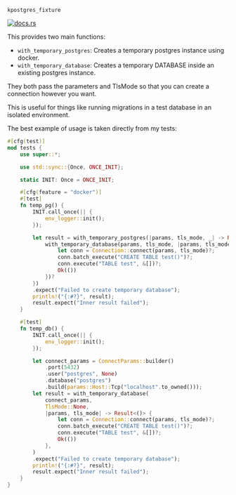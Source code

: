 `kpostgres_fixture`

[![docs.rs](https://docs.rs/kpostgres_fixture/badge.svg)](https://docs.rs/kpostgres_fixture)

This provides two main functions:
- `with_temporary_postgres`: Creates a temporary postgres instance using docker.
- `with_temporary_database`: Creates a temporary DATABASE inside an existing postgres instance.

They both pass the parameters and TlsMode so that you can create a connection however you want.

This is useful for things like running migrations in a test database in an isolated environment.

The best example of usage is taken directly from my tests:

```rust
#[cfg(test)]
mod tests {
    use super::*;

    use std::sync::{Once, ONCE_INIT};

    static INIT: Once = ONCE_INIT;

    #[cfg(feature = "docker")]
    #[test]
    fn temp_pg() {
        INIT.call_once(|| {
            env_logger::init();
        });

        let result = with_temporary_postgres(|params, tls_mode, _| -> Result<()> {
            with_temporary_database(params, tls_mode, |params, tls_mode| -> Result<()> {
                let conn = Connection::connect(params, tls_mode)?;
                conn.batch_execute("CREATE TABLE test()")?;
                conn.execute("TABLE test", &[])?;
                Ok(())
            })?
        })
        .expect("Failed to create temporary database");
        println!("{:#?}", result);
        result.expect("Inner result failed");
    }

    #[test]
    fn temp_db() {
        INIT.call_once(|| {
            env_logger::init();
        });

        let connect_params = ConnectParams::builder()
            .port(5432)
            .user("postgres", None)
            .database("postgres")
            .build(params::Host::Tcp("localhost".to_owned()));
        let result = with_temporary_database(
            connect_params,
            TlsMode::None,
            |params, tls_mode| -> Result<()> {
                let conn = Connection::connect(params, tls_mode)?;
                conn.batch_execute("CREATE TABLE test()")?;
                conn.execute("TABLE test", &[])?;
                Ok(())
            },
        )
        .expect("Failed to create temporary database");
        println!("{:#?}", result);
        result.expect("Inner result failed");
    }
}
```

